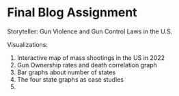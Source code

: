 # Final Blog Assignment

Storyteller: Gun Violence and Gun Control Laws in the U.S.

Visualizations:
1) Interactive map of mass shootings in the US in 2022
2) Gun Ownership rates and death correlation graph
3) Bar graphs about number of states 
4) The four state graphs as case studies
5) 
